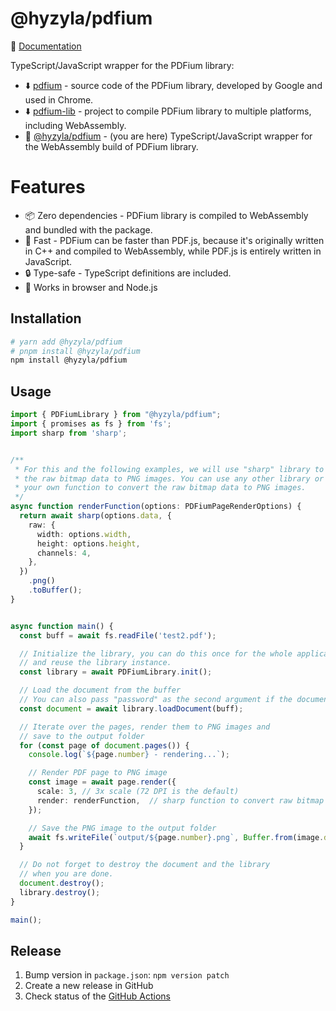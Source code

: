 # @hyzyla/pdfium

📃 [Documentation](https://pdfium.js.org/docs/intro)

TypeScript/JavaScript wrapper for the PDFium library:

- ⬇️ [pdfium](https://pdfium.googlesource.com/pdfium/) - source code of the PDFium library, developed by Google and used in Chrome.
- ⬇️ [pdfium-lib](https://github.com/paulocoutinhox/pdfium-lib) - project to compile PDFium library to multiple platforms, including WebAssembly.
- 📍 [@hyzyla/pdfium](https://github.com/hyzyla/pdfium) - (you are here)
 TypeScript/JavaScript wrapper for the WebAssembly build of PDFium library.

# Features
-  📦 Zero dependencies - PDFium library is compiled to WebAssembly and bundled with the package.
- 🚀 Fast - PDFium can be faster than PDF.js, because it's originally written in C++ and compiled to WebAssembly, while PDF.js is entirely written in JavaScript.
- 🔒 Type-safe - TypeScript definitions are included.
- 🗼 Works in browser and Node.js

## Installation

```sh
# yarn add @hyzyla/pdfium
# pnpm install @hyzyla/pdfium
npm install @hyzyla/pdfium
```

## Usage

```ts
import { PDFiumLibrary } from "@hyzyla/pdfium";
import { promises as fs } from 'fs';
import sharp from 'sharp';


/**
 * For this and the following examples, we will use "sharp" library to convert
 * the raw bitmap data to PNG images. You can use any other library or write
 * your own function to convert the raw bitmap data to PNG images.
 */
async function renderFunction(options: PDFiumPageRenderOptions) {
  return await sharp(options.data, {
    raw: {
      width: options.width,
      height: options.height,
      channels: 4,
    },
  })
    .png()
    .toBuffer();
}


async function main() {
  const buff = await fs.readFile('test2.pdf');

  // Initialize the library, you can do this once for the whole application
  // and reuse the library instance.
  const library = await PDFiumLibrary.init();

  // Load the document from the buffer
  // You can also pass "password" as the second argument if the document is encrypted.
  const document = await library.loadDocument(buff);

  // Iterate over the pages, render them to PNG images and
  // save to the output folder
  for (const page of document.pages()) {
    console.log(`${page.number} - rendering...`);

    // Render PDF page to PNG image
    const image = await page.render({
      scale: 3, // 3x scale (72 DPI is the default)
      render: renderFunction,  // sharp function to convert raw bitmap data to PNG
    });

    // Save the PNG image to the output folder
    await fs.writeFile(`output/${page.number}.png`, Buffer.from(image.data));
  }

  // Do not forget to destroy the document and the library
  // when you are done.
  document.destroy();
  library.destroy();
}

main();
```

## Release

1. Bump version in `package.json`: `npm version patch`
2. Create a new release in GitHub
3. Check status of the [GitHub Actions](https://github.com/hyzyla/pdfium/actions)

